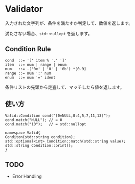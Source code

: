 # Validator

入力された文字列が、条件を満たすか判定して、数値を返します。

満たさない場合、`std::nullopt` を返します。

## Condition Rule

```
cond  ::= '[' item % ',' ']'
item  ::= num | range | enum
num   ::= -('0x' | '0' | '0b') *[0-9]
range ::= num ':' num
enum  ::= num '=' ident
```

条件リストの先頭から走査して、マッチしたら値を返します。

## 使い方

```cpp:
Valid::Condition cond("[0=NULL,0:4,5,7,11,13]");
cond.match("NULL"); // = 0
cond.match("10");   // = std::nullopt
```

```cpp:
namespace Valid{
Conditon(std::string condition);
std::optional<int> Condition::match(std::string value);
std::string Condition::print();
}
```

## TODO

- Error Handling
